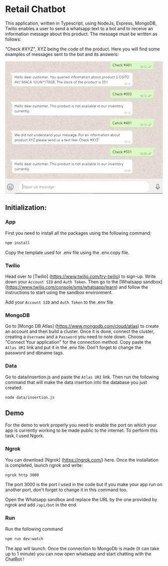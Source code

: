 # Retail Chatbot

This application, written in Typescript, using NodeJs, Express, MongoDB, Twilio enables a user to send a whatsapp text to a bot and to receive an information message about this product. The message must be written as follows:

"Check #XYZ", XYZ being the code of the product. Here you will find some examples of messages sent to the bot and its answers:

![alt text](https://github.com/PaulClavierECP/Retail-ChatBot/blob/master/Screenshot.png)

## Initialization:

### App

First you need to install all the packages using the following command:
```bash
npm install
```

Copy the template used for .env file using the .env.copy file. 

### Twilio

Head over to [Twilio] (https://www.twilio.com/try-twilio) to sign-up. Write down your ```Account SID``` and ```Auth Token```. Then go to the [Whatsapp sandbox] (https://www.twilio.com/console/sms/whatsapp/learn) and follow the instructions to start using the sandbox environment.

Add your ```Account SID``` and ```Auth Token``` to the .env file

### MongoDB

Go to [Mongo DB Atlas] (https://www.mongodb.com/cloud/atlas) to create an account and then build a cluster. Once it is done, connect the cluster, creating a ```Username``` and a ```Password``` you need to note down. Choose "Connect Your application" for the connection method. Copy paste the ```Atlas URI``` link and put it in the .env file. Don't forget to change the password and dbname tags.

### Data

Go to data/insertion.js and paste the ```Atlas URI``` link.
Then run the following command that will make the data insertion into the database you just created:
```bash
node data/insertion.js
```

## Demo

For the demo to work properly you need to enable the port on which your app is currently working to be made public to the internet. To perform this task, I used Ngork.

### Ngrok
You can download [Ngrok] (https://ngrok.com/) here.
Once the installation is completed, launch ngrok and write:

```bash
ngrok http 3000
```

The port 3000 is the port I used in the code but if you make your app run on another port, don't forget to change it in this command too.

Open the Whatsapp sandbox and replace the URL by the one provided by ngrok and add ```/api/bot``` in the end.

### Run

Run the following command

```bash
npm run dev:watch
```

The app will launch. Once the connection to MongoDb is made (it can take up to 1 minute) you can now open whatsapp and start chatting with the ChatBot !



